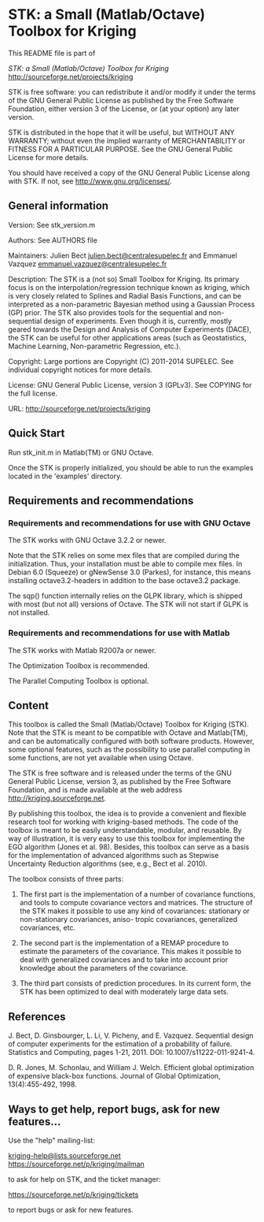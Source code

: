 
# STK: a Small (Matlab/Octave) Toolbox for Kriging

This README file is part of

*STK: a Small (Matlab/Octave) Toolbox for Kriging*  
<http://sourceforge.net/projects/kriging>

STK is free software: you can redistribute it and/or modify it under
the terms of the GNU General Public License as published by the Free
Software Foundation,  either version 3  of the License, or  (at your
option) any later version.

STK is distributed  in the hope that it will  be useful, but WITHOUT
ANY WARRANTY;  without even the implied  warranty of MERCHANTABILITY
or FITNESS  FOR A  PARTICULAR PURPOSE.  See  the GNU  General Public
License for more details.

You should  have received a copy  of the GNU  General Public License
along with STK.  If not, see <http://www.gnu.org/licenses/>.


## General information

   Version:      See stk_version.m

   Authors:      See AUTHORS file

   Maintainers:  Julien Bect <julien.bect@centralesupelec.fr>
                 and Emmanuel Vazquez <emmanuel.vazquez@centralesupelec.fr>

   Description:  The STK is a (not so) Small Toolbox for Kriging. Its
                 primary focus is on the interpolation/regression
                 technique known as kriging, which is very closely related
                 to Splines and Radial Basis Functions, and can be
                 interpreted as a non-parametric Bayesian method using a
                 Gaussian Process (GP) prior. The STK also provides tools
                 for the sequential and non-sequential design of
                 experiments. Even though it is, currently, mostly geared
                 towards the Design and Analysis of Computer Experiments
                 (DACE), the STK can be useful for other applications
                 areas (such as Geostatistics, Machine Learning,
                 Non-parametric Regression, etc.).

   Copyright:    Large portions are Copyright (C) 2011-2014 SUPELEC.
                 See individual copyright notices for more details.

   License:      GNU General Public License, version 3 (GPLv3).
                 See COPYING for the full license.

   URL:          <http://sourceforge.net/projects/kriging>


## Quick Start

   Run stk_init.m in Matlab(TM) or GNU Octave.

   Once the STK  is properly initialized,  you should be able to run the
   examples located in the 'examples' directory.


## Requirements and recommendations

### Requirements and recommendations for use with GNU Octave

   The STK works with GNU Octave 3.2.2 or newer.

   Note that  the STK relies on some mex files  that are compiled during
   the initialization.  Thus,  your installation must be able to compile
   mex files.  In Debian 6.0 (Squeeze)  or  gNewSense 3.0 (Parkes),  for
   instance,  this means installing octave3.2-headers in addition to the
   base octave3.2 package.

   The sqp() function  internally relies on  the GLPK library,  which is
   shipped with most (but not all) versions of Octave.  The STK will not
   start if GLPK is not installed.

### Requirements and recommendations for use with Matlab

   The STK works with Matlab R2007a or newer.

   The Optimization Toolbox is recommended.

   The Parallel Computing Toolbox is optional.


## Content

   This toolbox is called the Small (Matlab/Octave) Toolbox for Kriging
   (STK). Note that  the STK is meant to be  compatible with Octave and
   Matlab(TM), and  can be automatically configured  with both software
   products. However,  some optional features, such  as the possibility
   to use  parallel computing in  some functions, are not yet available
   when using Octave.

   The STK is free software and  is released under the terms of the GNU
   General Public License, version 3, as published by the Free Software
   Foundation,   and   is   made   available   at   the   web   address
   <http://kriging.sourceforge.net>.

   By publishing this toolbox, the  idea is to provide a convenient and
   flexible research tool for  working with kriging-based methods.  The
   code of the  toolbox is meant to be  easily understandable, modular,
   and reusable.  By  way of illustration, it is very  easy to use this
   toolbox  for implementing  the EGO  algorithm  (Jones et al. 98).
   Besides, this toolbox  can serve as a basis  for  the implementation
   of  advanced  algorithms  such  as  Stepwise  Uncertainty  Reduction
   algorithms (see, e.g., Bect et al. 2010).

   The toolbox consists of three parts:

   1. The  first part is the  implementation of a  number of covariance
      functions, and tools to  compute covariance vectors and matrices.
      The structure  of the STK  makes it possible  to use any  kind of
      covariances:  stationary  or  non-stationary covariances,  aniso-
      tropic covariances, generalized  covariances, etc.

   2. The  second part  is the implementation  of a REMAP  procedure to
      estimate the parameters of the covariance. This makes it possible
      to  deal with generalized  covariances and  to take  into account
      prior knowledge about the parameters of the covariance.

   3. The third part consists of prediction procedures.  In its current
      form,  the STK has been optimized  to deal with  moderately large
      data sets.


## References

   J. Bect, D. Ginsbourger, L. Li, V. Picheny, and E. Vazquez.
   Sequential design of computer experiments for the estimation of a
   probability of failure.  Statistics and Computing, pages 1-21, 2011.
   DOI: 10.1007/s11222-011-9241-4.

   D. R. Jones, M. Schonlau, and William J. Welch. Efficient global
   optimization of expensive black-box functions.  Journal of Global
   Optimization, 13(4):455-492, 1998.


## Ways to get help, report bugs, ask for new features...

   Use the "help" mailing-list:

   <kriging-help@lists.sourceforge.net>
   <https://sourceforge.net/p/kriging/mailman>

   to ask for help on STK, and the ticket manager:

   <https://sourceforge.net/p/kriging/tickets>

   to report bugs or ask for new features.
